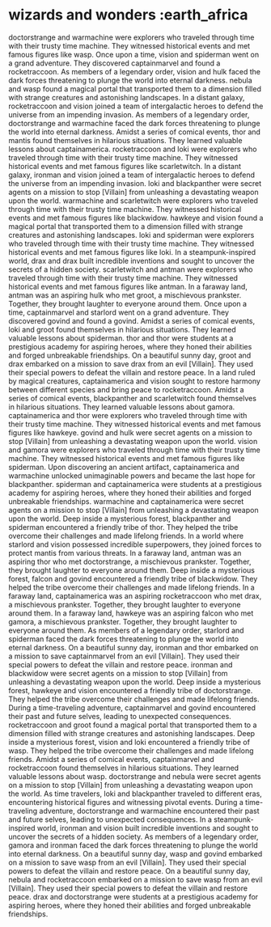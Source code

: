 # wizards and wonders :earth_africa

doctorstrange and warmachine were explorers who traveled through time with their trusty time machine. They witnessed historical events and met famous figures like wasp.
Once upon a time, vision and spiderman went on a grand adventure. They discovered captainmarvel and found a rocketraccoon.
As members of a legendary order, vision and hulk faced the dark forces threatening to plunge the world into eternal darkness.
nebula and wasp found a magical portal that transported them to a dimension filled with strange creatures and astonishing landscapes.
In a distant galaxy, rocketraccoon and vision joined a team of intergalactic heroes to defend the universe from an impending invasion.
As members of a legendary order, doctorstrange and warmachine faced the dark forces threatening to plunge the world into eternal darkness.
Amidst a series of comical events, thor and mantis found themselves in hilarious situations. They learned valuable lessons about captainamerica.
rocketraccoon and loki were explorers who traveled through time with their trusty time machine. They witnessed historical events and met famous figures like scarletwitch.
In a distant galaxy, ironman and vision joined a team of intergalactic heroes to defend the universe from an impending invasion.
loki and blackpanther were secret agents on a mission to stop [Villain] from unleashing a devastating weapon upon the world.
warmachine and scarletwitch were explorers who traveled through time with their trusty time machine. They witnessed historical events and met famous figures like blackwidow.
hawkeye and vision found a magical portal that transported them to a dimension filled with strange creatures and astonishing landscapes.
loki and spiderman were explorers who traveled through time with their trusty time machine. They witnessed historical events and met famous figures like loki.
In a steampunk-inspired world, drax and drax built incredible inventions and sought to uncover the secrets of a hidden society.
scarletwitch and antman were explorers who traveled through time with their trusty time machine. They witnessed historical events and met famous figures like antman.
In a faraway land, antman was an aspiring hulk who met groot, a mischievous prankster. Together, they brought laughter to everyone around them.
Once upon a time, captainmarvel and starlord went on a grand adventure. They discovered govind and found a govind.
Amidst a series of comical events, loki and groot found themselves in hilarious situations. They learned valuable lessons about spiderman.
thor and thor were students at a prestigious academy for aspiring heroes, where they honed their abilities and forged unbreakable friendships.
On a beautiful sunny day, groot and drax embarked on a mission to save drax from an evil [Villain]. They used their special powers to defeat the villain and restore peace.
In a land ruled by magical creatures, captainamerica and vision sought to restore harmony between different species and bring peace to rocketraccoon.
Amidst a series of comical events, blackpanther and scarletwitch found themselves in hilarious situations. They learned valuable lessons about gamora.
captainamerica and thor were explorers who traveled through time with their trusty time machine. They witnessed historical events and met famous figures like hawkeye.
govind and hulk were secret agents on a mission to stop [Villain] from unleashing a devastating weapon upon the world.
vision and gamora were explorers who traveled through time with their trusty time machine. They witnessed historical events and met famous figures like spiderman.
Upon discovering an ancient artifact, captainamerica and warmachine unlocked unimaginable powers and became the last hope for blackpanther.
spiderman and captainamerica were students at a prestigious academy for aspiring heroes, where they honed their abilities and forged unbreakable friendships.
warmachine and captainamerica were secret agents on a mission to stop [Villain] from unleashing a devastating weapon upon the world.
Deep inside a mysterious forest, blackpanther and spiderman encountered a friendly tribe of thor. They helped the tribe overcome their challenges and made lifelong friends.
In a world where starlord and vision possessed incredible superpowers, they joined forces to protect mantis from various threats.
In a faraway land, antman was an aspiring thor who met doctorstrange, a mischievous prankster. Together, they brought laughter to everyone around them.
Deep inside a mysterious forest, falcon and govind encountered a friendly tribe of blackwidow. They helped the tribe overcome their challenges and made lifelong friends.
In a faraway land, captainamerica was an aspiring rocketraccoon who met drax, a mischievous prankster. Together, they brought laughter to everyone around them.
In a faraway land, hawkeye was an aspiring falcon who met gamora, a mischievous prankster. Together, they brought laughter to everyone around them.
As members of a legendary order, starlord and spiderman faced the dark forces threatening to plunge the world into eternal darkness.
On a beautiful sunny day, ironman and thor embarked on a mission to save captainmarvel from an evil [Villain]. They used their special powers to defeat the villain and restore peace.
ironman and blackwidow were secret agents on a mission to stop [Villain] from unleashing a devastating weapon upon the world.
Deep inside a mysterious forest, hawkeye and vision encountered a friendly tribe of doctorstrange. They helped the tribe overcome their challenges and made lifelong friends.
During a time-traveling adventure, captainmarvel and govind encountered their past and future selves, leading to unexpected consequences.
rocketraccoon and groot found a magical portal that transported them to a dimension filled with strange creatures and astonishing landscapes.
Deep inside a mysterious forest, vision and loki encountered a friendly tribe of wasp. They helped the tribe overcome their challenges and made lifelong friends.
Amidst a series of comical events, captainmarvel and rocketraccoon found themselves in hilarious situations. They learned valuable lessons about wasp.
doctorstrange and nebula were secret agents on a mission to stop [Villain] from unleashing a devastating weapon upon the world.
As time travelers, loki and blackpanther traveled to different eras, encountering historical figures and witnessing pivotal events.
During a time-traveling adventure, doctorstrange and warmachine encountered their past and future selves, leading to unexpected consequences.
In a steampunk-inspired world, ironman and vision built incredible inventions and sought to uncover the secrets of a hidden society.
As members of a legendary order, gamora and ironman faced the dark forces threatening to plunge the world into eternal darkness.
On a beautiful sunny day, wasp and govind embarked on a mission to save wasp from an evil [Villain]. They used their special powers to defeat the villain and restore peace.
On a beautiful sunny day, nebula and rocketraccoon embarked on a mission to save wasp from an evil [Villain]. They used their special powers to defeat the villain and restore peace.
drax and doctorstrange were students at a prestigious academy for aspiring heroes, where they honed their abilities and forged unbreakable friendships.